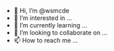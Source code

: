 - 👋 Hi, I’m @wsmcde
- 👀 I’m interested in ...
- 🌱 I’m currently learning ...
- 💞️ I’m looking to collaborate on ...
- 📫 How to reach me ...

<!---
wsmcde/wsmcde is a ✨ special ✨ repository because its `README.md` (this file) appears on your GitHub profile.
You can click the Preview link to take a look at your changes.
--->
